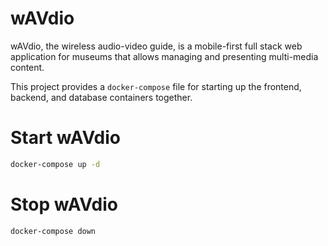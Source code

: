 # wAVdio

wAVdio, the wireless audio-video guide, is a mobile-first 
full stack web application for museums that allows 
managing and presenting multi-media content.

This project provides a `docker-compose` file for starting
up the frontend, backend, and database containers together.

# Start wAVdio

```bash
docker-compose up -d
```

# Stop wAVdio

```bash
docker-compose down
```
